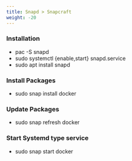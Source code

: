 ```yaml
---
title: Snapd > Snapcraft
weight: -20
---
```


### Installation
- pac -S snapd
- sudo systemctl {enable,start} snapd.service
- sudo apt install snapd

### Install Packages
- sudo snap install docker

### Update Packages
- sudo snap refresh docker

### Start Systemd type service
- sudo snap start docker
